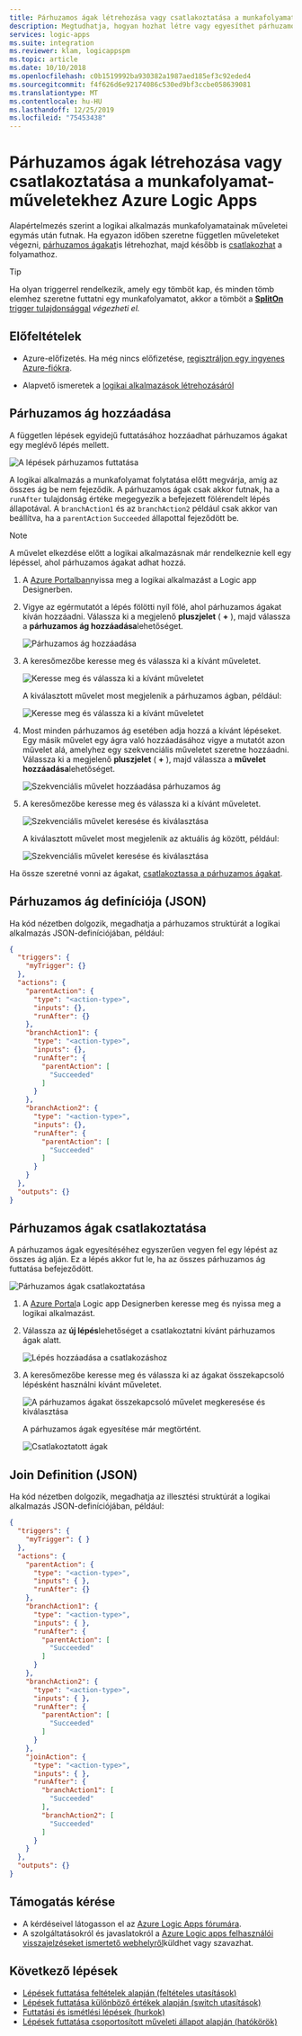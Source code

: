 ```yaml
---
title: Párhuzamos ágak létrehozása vagy csatlakoztatása a munkafolyamatokban lévő műveletekhez
description: Megtudhatja, hogyan hozhat létre vagy egyesíthet párhuzamosan futó ágakat a független munkafolyamat-műveletekhez Azure Logic Apps
services: logic-apps
ms.suite: integration
ms.reviewer: klam, logicappspm
ms.topic: article
ms.date: 10/10/2018
ms.openlocfilehash: c0b1519992ba930382a1987aed185ef3c92eded4
ms.sourcegitcommit: f4f626d6e92174086c530ed9bf3ccbe058639081
ms.translationtype: MT
ms.contentlocale: hu-HU
ms.lasthandoff: 12/25/2019
ms.locfileid: "75453438"
---
```

# <a name="create-or-join-parallel-branches-for-workflow-actions-in-azure-logic-apps"></a>Párhuzamos ágak létrehozása vagy csatlakoztatása a munkafolyamat-műveletekhez Azure Logic Apps

Alapértelmezés szerint a logikai alkalmazás munkafolyamatainak műveletei egymás után futnak. Ha egyazon időben szeretne független műveleteket végezni, [párhuzamos ágakat](#parallel-branches)is létrehozhat, majd később is [csatlakozhat](#join-branches) a folyamathoz. 

> [!TIP] 
> Ha olyan triggerrel rendelkezik, amely egy tömböt kap, és minden tömb elemhez szeretne futtatni egy munkafolyamatot, akkor a tömböt a [ **SplitOn** trigger tulajdonsággal](../logic-apps/logic-apps-workflow-actions-triggers.md#split-on-debatch) *végezheti el.*

## <a name="prerequisites"></a>Előfeltételek

* Azure-előfizetés. Ha még nincs előfizetése, [regisztráljon egy ingyenes Azure-fiókra](https://azure.microsoft.com/free/). 

* Alapvető ismeretek a [logikai alkalmazások létrehozásáról](../logic-apps/quickstart-create-first-logic-app-workflow.md)

<a name="parallel-branches"></a>

## <a name="add-parallel-branch"></a>Párhuzamos ág hozzáadása

A független lépések egyidejű futtatásához hozzáadhat párhuzamos ágakat egy meglévő lépés mellett. 

![A lépések párhuzamos futtatása](media/logic-apps-control-flow-branches/parallel.png)

A logikai alkalmazás a munkafolyamat folytatása előtt megvárja, amíg az összes ág be nem fejeződik. A párhuzamos ágak csak akkor futnak, ha a `runAfter` tulajdonság értéke megegyezik a befejezett fölérendelt lépés állapotával. A `branchAction1` és az `branchAction2` például csak akkor van beállítva, ha a `parentAction` `Succeeded` állapottal fejeződött be.

> [!NOTE]
> A művelet elkezdése előtt a logikai alkalmazásnak már rendelkeznie kell egy lépéssel, ahol párhuzamos ágakat adhat hozzá.

1. A <a href="https://portal.azure.com" target="_blank">Azure Portalban</a>nyissa meg a logikai alkalmazást a Logic app Designerben.

1. Vigye az egérmutatót a lépés fölötti nyíl fölé, ahol párhuzamos ágakat kíván hozzáadni. Válassza ki a megjelenő **pluszjelet** ( **+** ), majd válassza a **párhuzamos ág hozzáadása**lehetőséget. 

   ![Párhuzamos ág hozzáadása](media/logic-apps-control-flow-branches/add-parallel-branch.png)

1. A keresőmezőbe keresse meg és válassza ki a kívánt műveletet.

   ![Keresse meg és válassza ki a kívánt műveletet](media/logic-apps-control-flow-branches/find-select-parallel-action.png)

   A kiválasztott művelet most megjelenik a párhuzamos ágban, például:

   ![Keresse meg és válassza ki a kívánt műveletet](media/logic-apps-control-flow-branches/added-parallel-branch.png)

1. Most minden párhuzamos ág esetében adja hozzá a kívánt lépéseket. Egy másik művelet egy ágra való hozzáadásához vigye a mutatót azon művelet alá, amelyhez egy szekvenciális műveletet szeretne hozzáadni. Válassza ki a megjelenő **pluszjelet** ( **+** ), majd válassza a **művelet hozzáadása**lehetőséget.

   ![Szekvenciális művelet hozzáadása párhuzamos ág](media/logic-apps-control-flow-branches/add-sequential-action.png)

1. A keresőmezőbe keresse meg és válassza ki a kívánt műveletet.

   ![Szekvenciális művelet keresése és kiválasztása](media/logic-apps-control-flow-branches/find-select-sequential-action.png)

   A kiválasztott művelet most megjelenik az aktuális ág között, például:

   ![Szekvenciális művelet keresése és kiválasztása](media/logic-apps-control-flow-branches/added-sequential-action.png)

Ha össze szeretné vonni az ágakat, [csatlakoztassa a párhuzamos ágakat](#join-branches). 

<a name="parallel-json"></a>

## <a name="parallel-branch-definition-json"></a>Párhuzamos ág definíciója (JSON)

Ha kód nézetben dolgozik, megadhatja a párhuzamos struktúrát a logikai alkalmazás JSON-definíciójában, például:

``` json
{
  "triggers": {
    "myTrigger": {}
  },
  "actions": {
    "parentAction": {
      "type": "<action-type>",
      "inputs": {},
      "runAfter": {}
    },
    "branchAction1": {
      "type": "<action-type>",
      "inputs": {},
      "runAfter": {
        "parentAction": [
          "Succeeded"
        ]
      }
    },
    "branchAction2": {
      "type": "<action-type>",
      "inputs": {},
      "runAfter": {
        "parentAction": [
          "Succeeded"
        ]
      }
    }
  },
  "outputs": {}
}
```

<a name="join-branches"></a>

## <a name="join-parallel-branches"></a>Párhuzamos ágak csatlakoztatása

A párhuzamos ágak egyesítéséhez egyszerűen vegyen fel egy lépést az összes ág alján. Ez a lépés akkor fut le, ha az összes párhuzamos ág futtatása befejeződött.

![Párhuzamos ágak csatlakoztatása](media/logic-apps-control-flow-branches/join.png)

1. A [Azure Portal](https://portal.azure.com)a Logic app Designerben keresse meg és nyissa meg a logikai alkalmazást. 

1. Válassza az **új lépés**lehetőséget a csatlakoztatni kívánt párhuzamos ágak alatt. 

   ![Lépés hozzáadása a csatlakozáshoz](media/logic-apps-control-flow-branches/add-join-step.png)

1. A keresőmezőbe keresse meg és válassza ki az ágakat összekapcsoló lépésként használni kívánt műveletet.

   ![A párhuzamos ágakat összekapcsoló művelet megkeresése és kiválasztása](media/logic-apps-control-flow-branches/join-steps.png)

   A párhuzamos ágak egyesítése már megtörtént.

   ![Csatlakoztatott ágak](media/logic-apps-control-flow-branches/joined-branches.png)

<a name="join-json"></a>

## <a name="join-definition-json"></a>Join Definition (JSON)

Ha kód nézetben dolgozik, megadhatja az illesztési struktúrát a logikai alkalmazás JSON-definíciójában, például:

``` json
{
  "triggers": {
    "myTrigger": { }
  },
  "actions": {
    "parentAction": {
      "type": "<action-type>",
      "inputs": { },
      "runAfter": {}
    },
    "branchAction1": {
      "type": "<action-type>",
      "inputs": { },
      "runAfter": {
        "parentAction": [
          "Succeeded"
        ]
      }
    },
    "branchAction2": {
      "type": "<action-type>",
      "inputs": { },
      "runAfter": {
        "parentAction": [
          "Succeeded"
        ]
      }
    },
    "joinAction": {
      "type": "<action-type>",
      "inputs": { },
      "runAfter": {
        "branchAction1": [
          "Succeeded"
        ],
        "branchAction2": [
          "Succeeded"
        ]
      }
    }
  },
  "outputs": {}
}
```

## <a name="get-support"></a>Támogatás kérése

* A kérdéseivel látogasson el az [Azure Logic Apps fórumára](https://social.msdn.microsoft.com/Forums/en-US/home?forum=azurelogicapps).
* A szolgáltatásokról és javaslatokról a [Azure Logic apps felhasználói visszajelzéseket ismertető webhelyről](https://aka.ms/logicapps-wish)küldhet vagy szavazhat.

## <a name="next-steps"></a>Következő lépések

* [Lépések futtatása feltételek alapján (feltételes utasítások)](../logic-apps/logic-apps-control-flow-conditional-statement.md)
* [Lépések futtatása különböző értékek alapján (switch utasítások)](../logic-apps/logic-apps-control-flow-switch-statement.md)
* [Futtatási és ismétlési lépések (hurkok)](../logic-apps/logic-apps-control-flow-loops.md)
* [Lépések futtatása csoportosított műveleti állapot alapján (hatókörök)](../logic-apps/logic-apps-control-flow-run-steps-group-scopes.md)
